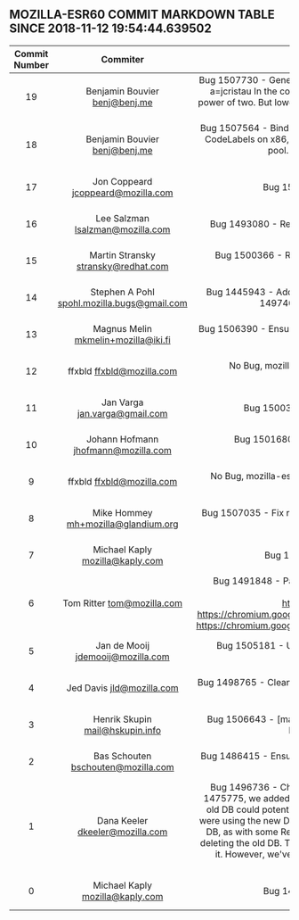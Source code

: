 ## MOZILLA-ESR60 COMMIT MARKDOWN TABLE SINCE 2018-11-12 19:54:44.639502

| Commit Number | Commiter | Commit Message | Node | Date | 
|:---:|:----:|:----------------------------------:|:------:|:----:| 
|19|Benjamin Bouvier <benj@benj.me>|Bug 1507730 - Generate a temporary for negative power-of-two constants in mul64 on 32 bits platforms. r=lth, a=jcristau  In the code generator function, we assume we have a temp if a known constant is a non-negative power of two. But lowering only checked for power of twos independently of their sign, so this was incorrect. This patch syncs them up on both ARM32 and x86.|dd0f01818b9ce9257a1a2b1c9cfe8e7aabc8240e|2018-11-16 12:44:36
|18|Benjamin Bouvier <benj@benj.me>|Bug 1507564 - Bind code labels when generating lazy table stubs. r=luke, a=jcristau  A lazy stub could generate CodeLabels on x86, because of a constant NaN generated for the entry's epilogue that ended up in a constant pool. We need to actually bind these code labels in general.  Differential Revision: https://phabricator.services.mozilla.com/D12052|60619cc47b104fb091f377c015c97dc62ac27ae7|2018-11-15 23:25:52
|17|Jon Coppeard <jcoppeard@mozilla.com>|Bug 1506640 - Trace wrappers rooters during sweep phase. r=pbone, a=RyanVM|8bbf80948b500d813c50cba5e56307ed62bcc981|2018-11-15 13:57:00
|16|Lee Salzman <lsalzman@mozilla.com>|Bug 1493080 - Remove reference cycle between BufferTextureData and DrawTargets. r=jrmuizel, a=lizzard|a7cabf306d05ac71b99e29f965d20df28b0c8e3a|2018-11-14 18:16:01
|15|Martin Stransky <stransky@redhat.com>|Bug 1500366 - Register all DBus connection to be handled by gmain loop. r=jhorak, a=lizzard  Differential Revision: https://phabricator.services.mozilla.com/D9230|abd59256c4e34bf576f00ec9ffd2d66f7b24adb6|2018-10-19 13:11:46
|14|Stephen A Pohl <spohl.mozilla.bugs@gmail.com>|Bug 1445943 - Add Enterprise Policy support for macOS to ESR. This includes patches in bug 1445943, bug 1497408, bug 1497948, bug 1498032. r=mstange,felipe,glandium,spohl, a=lizzard|4503802587c82e204de340291ce9b403753b82fa|2018-11-13 19:33:00
|13|Magnus Melin <mkmelin+mozilla@iki.fi>|Bug 1506390 - Ensure the default permissions do not intefere with the permission tests that assume no defaults. r=johannh, a=test-only|1cb019f041884c7ab81151fdb656dda856f1389e|2018-11-14 14:55:22
|12|ffxbld <ffxbld@mozilla.com>|No Bug, mozilla-esr60 repo-update HSTS HPKP - a=repo-update r=RyanVM  Differential Revision: https://phabricator.services.mozilla.com/D12261|1da8a333774a9842d70a9c49e0197dcdbfe2a96d|2018-11-19 14:09:37
|11|Jan Varga <jan.varga@gmail.com>|Bug 1500310 - Better scoping for code in IDBObjectStore::GetAddInfo. r=asuth, a=RyanVM|b3a439a26186572b556bfc5f35f6ea044a2dd170|2018-11-12 13:59:06
|10|Johann Hofmann <jhofmann@mozilla.com>|Bug 1501680 - Don't send credentials in ssl error reports. r=Gijs, a=lizzard  Differential Revision: https://phabricator.services.mozilla.com/D10594|282c6bb81562f0ec20f2c1ce56653a5fe7154010|2018-11-01 20:49:11
|9|ffxbld <ffxbld@mozilla.com>|No Bug, mozilla-esr60 repo-update HSTS HPKP blocklist - a=repo-update r=RyanVM  Differential Revision: https://phabricator.services.mozilla.com/D12005|3423f7f2a5af2508f9ac1ece9557bfc22f4aa20c|2018-11-15 14:09:56
|8|Mike Hommey <mh+mozilla@glandium.org>|Bug 1507035 - Fix run sizes for size classes >= 16KB on systems with large pages. r=njn, a=lizzard  Differential Revision: https://phabricator.services.mozilla.com/D11836|cec8b58ab3fe4c3426826a6be33c873076ead09b|2018-11-14 08:58:53
|7|Michael Kaply <mozilla@kaply.com>|Bug 1469951 - Update homepage policy to include startpage. r=Felipe, a=lizzard|6939caf7210e29ce6eeb6e83a74dd7fff99a3962|2018-11-10 00:59:14
|6|Tom Ritter <tom@mozilla.com>|Bug 1491848 - Patch libyuv to fix the x86 mingw-clang build. r=jesup, a=lizzard  This patch combines the following upstream patches to fix the mingw build  https://chromium.googlesource.com/libyuv/libyuv/+/8fa02df3c%5E%21/ https://chromium.googlesource.com/libyuv/libyuv/+/d8680893ecfcffd952c7a5d0dc1878d1c486a4e4%5E%21/ https://chromium.googlesource.com/libyuv/libyuv/+/6e498475c749063485a046dfb24e1fa1a81cbedf%5E%21/|1cab3104b7a66866c907d41438ab45532fcdc8ef|2018-11-02 20:42:21
|5|Jan de Mooij <jdemooij@mozilla.com>|Bug 1505181 - Use canonical function in TypeNewScript::rollbackPartiallyInitializedObjects. r=bhackett, a=RyanVM|ee204e26690e07dd6afe445ed30c7a026c2c29c0|2018-11-13 15:14:51
|4|Jed Davis <jld@mozilla.com>|Bug 1498765 - Clean up ContentParent::KillHard handling. r=mccr8, a=RyanVM  MessageChannel shouldn't need to care about PContent-specific details.|a08c8493ba193add59c6236d6a1b4af4a64358d8|2018-11-13 19:47:03
|3|Henrik Skupin <mail@hskupin.info>|Bug 1506643 - [marionette] Disable "about:newtab" page, and always load "about:blank". r=ato a=test-only  Differential Revision: https://phabricator.services.mozilla.com/D11691|580a7ea06a11a09406447adc1be0b4d016c23cdb|2018-11-12 21:59:45
|2|Bas Schouten <bschouten@mozilla.com>|Bug 1486415 - Ensure the SourceSurface stays alive for the duration of MarkIndependent. r=jrmuizel, a=lizzard  Differential Revision: https://phabricator.services.mozilla.com/D4856|ad2e4899a821f14b0eb6abb9a582f1d3172ac002|2018-09-03 16:16:28
|1|Dana Keeler <dkeeler@mozilla.com>|Bug 1496736 - Check if we actually have a new key DB before removing the old one. r=jcj, a=lizzard  In bug 1475775, we added code to remove the old NSS key DB if the user has set a password on the grounds that the old DB could potentially be unencrypted and contain secrets. However, we did so with the assumption that we were using the new DB, which is not necessarily true when the system has been configured to always use the old DB, as with some RedHat products. This patch checks for the existence of the new DB before proceeding with deleting the old DB. Technically this isn't sufficient, because the new DB could be present even if we're not using it. However, we've already gone far into "this configuration isn't supported" territory.  Differential Revision: https://phabricator.services.mozilla.com/D9318|3bed863ee656e34c7f1ec2c35765e0cdebca8545|2018-10-22 22:52:10
|0|Michael Kaply <mozilla@kaply.com>|Bug 1493973 - Don't block devtools when block chrome URLs. r=felipe, a=lizzard|2b140842f76221400d0291f5e1230aa6d156bd5f|2018-11-08 19:23:58


